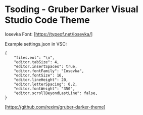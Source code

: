 # Tsoding - Gruber Darker Visual Studio Code Theme


Iosevka Font: [https://typeof.net/Iosevka/]

Example settings.json in VSC:
```
{
    "files.eol": "\n",
    "editor.tabSize": 4,
    "editor.insertSpaces": true,
    "editor.fontFamily": "Iosevka",
    "editor.fontSize": 16,
    "editor.lineHeight": 20,
    "editor.letterSpacing": 0.2,
    "editor.fontWeight": "350",
    "editor.scrollBeyondLastLine": false,
}

```



[https://github.com/rexim/gruber-darker-theme]
